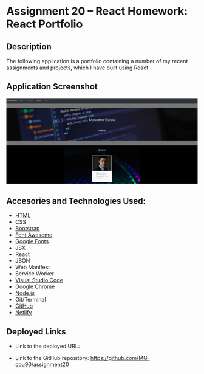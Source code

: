 # Assignment 20 – React Homework: React Portfolio

## Description

The following application is a portfolio containing a number of my recent assignments and projects, which I have built using React

## Application Screenshot

![alt text](./public/img/assignment20-screenshot.png "Assignment 20 Screen Shot React Portfolio")

## Accesories and Technologies Used:
* HTML
* CSS
* [Bootstrap](https://getbootstrap.com/)
* [Font Awesome](https://fontawesome.com/)
* [Google Fonts](https://fonts.google.com/)
* JSX
* React
* JSON
* Web Manifest
* Service Worker
* [Visual Studio Code](https://code.visualstudio.com/)
* [Google Chrome](http://www.google.com/chrome)
* [Node.js](https://nodejs.org/en/)
* Git/Terminal
* [GitHub](https://github.com/)
* [Netlify](https://www.netlify.com/)

## Deployed Links
  
  * Link to the deployed URL:

  * Link to the GitHub repository: https://github.com/MG-cpu90/assignment20
